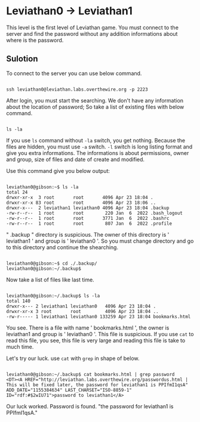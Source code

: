 # Leviathan0 -> Leviathan1

This level is the first level of Leviathan game. You must connect to the server and find the password without any addition informations about where is the password.

## Sulotion

To connect to the server you can use below command.
```

ssh leviathan0@leviathan.labs.overthewire.org -p 2223

```

After login, you must start the searching. We don't have any information about the location of password; So take a list of existing files with below command.
```

ls -la

```
If you use ` ls ` command without ` -la ` switch, you get nothing. Because the files are hidden, you must use ` -a ` switch. ` -l ` switch is long listing format and give you extra informations. The informations is about permissions, owner and group, size of files and date of create and modified.

Use this command give you below output:
```

leviathan0@gibson:~$ ls -la
total 24
drwxr-xr-x  3 root       root       4096 Apr 23 18:04 .
drwxr-xr-x 83 root       root       4096 Apr 23 18:06 ..
drwxr-x---  2 leviathan1 leviathan0 4096 Apr 23 18:04 .backup
-rw-r--r--  1 root       root        220 Jan  6  2022 .bash_logout
-rw-r--r--  1 root       root       3771 Jan  6  2022 .bashrc
-rw-r--r--  1 root       root        807 Jan  6  2022 .profile

```

" .backup " directory is suspicious. The owner of this directory is ' leviathan1 ' and group is ' leviathan0 '. So you must change directory and go to this directory and continue the shearching.
```

leviathan0@gibson:~$ cd ./.backup/
leviathan0@gibson:~/.backup$

```
Now take a list of files like last time.
```

leviathan0@gibson:~/.backup$ ls -la
total 140
drwxr-x--- 2 leviathan1 leviathan0   4096 Apr 23 18:04 .
drwxr-xr-x 3 root       root         4096 Apr 23 18:04 ..
-rw-r----- 1 leviathan1 leviathan0 133259 Apr 23 18:04 bookmarks.html

```
You see. There is a file with name ' bookmarks.html ', the owner is leviathan1 and group is ' leviathan0 '. This file is suspicious. If you use ` cat ` to read this file, you see, this file is very large and reading this file is take to much time. 

Let's try our luck. use ` cat ` with ` grep ` in shape of below.
```

leviathan0@gibson:~/.backup$ cat bookmarks.html | grep password
<DT><A HREF="http://leviathan.labs.overthewire.org/passwordus.html | This will be fixed later, the password for leviathan1 is PPIfmI1qsA" ADD_DATE="1155384634" LAST_CHARSET="ISO-8859-1" ID="rdf:#$2wIU71">password to leviathan1</A>

```
Our luck worked. Password is found.  "the password for leviathan1 is PPIfmI1qsA."
